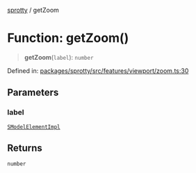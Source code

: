 
[sprotty](../globals) / getZoom

# Function: getZoom()

> **getZoom**(`label`): `number`

Defined in: [packages/sprotty/src/features/viewport/zoom.ts:30](https://github.com/eclipse-sprotty/sprotty/blob/f9b2433481cc27a1ac0c92d525a92039ae7f6c76/packages/sprotty/src/features/viewport/zoom.ts#L30)

## Parameters

### label

[`SModelElementImpl`](../Class.SModelElementImpl)

## Returns

`number`
